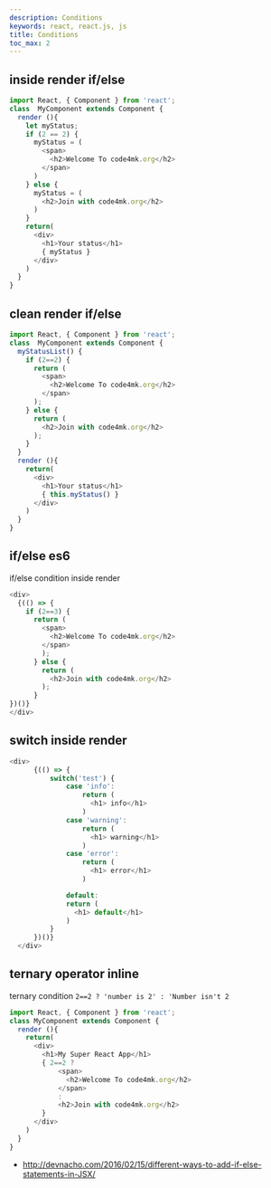 ```yaml
---
description: Conditions
keywords: react, react.js, js
title: Conditions
toc_max: 2
---
```

## inside render if/else

```js
import React, { Component } from 'react';
class  MyComponent extends Component {
  render (){
    let myStatus;
    if (2 == 2) {
      myStatus = (
        <span>
          <h2>Welcome To code4mk.org</h2>
        </span>
      )
    } else {
      myStatus = (
        <h2>Join with code4mk.org</h2>
      )
    }
    return(
      <div>
        <h1>Your status</h1>
        { myStatus }
      </div>
    )
  }
}
```

## clean render if/else

```js
import React, { Component } from 'react';
class  MyComponent extends Component {
  myStatusList() {
    if (2==2) {
      return (
        <span>
          <h2>Welcome To code4mk.org</h2>
        </span>
      );
    } else {
      return (
        <h2>Join with code4mk.org</h2>
      );
    }
  }
  render (){
    return(
      <div>
        <h1>Your status</h1>
        { this.myStatus() }
      </div>
    )
  }
}
```
## if/else es6

if/else condition inside render

```js
<div>
  {(() => {
    if (2==3) {
      return (
        <span>
          <h2>Welcome To code4mk.org</h2>
        </span>
        );
      } else {
        return (
          <h2>Join with code4mk.org</h2>
        );
      }
})()}
</div>
```
## switch inside render

```js
<div>
      {(() => {
          switch('test') {
              case 'info':
                  return (
                    <h1> info</h1>
                  )
              case 'warning':
                  return (
                    <h1> warning</h1>
                  )
              case 'error':
                  return (
                    <h1> error</h1>
                  )

              default:
              return (
                <h1> default</h1>
              )
          }
      })()}
  </div>
  ```

## ternary operator  inline
ternary condition `2==2 ? 'number is 2' : 'Number isn't 2`

```js
import React, { Component } from 'react';
class MyComponent extends Component {
  render (){
    return(
      <div>
        <h1>My Super React App</h1>
        { 2==2 ?
            <span>
              <h2>Welcome To code4mk.org</h2>
            </span>
            :
            <h2>Join with code4mk.org</h2>
        }
      </div>
    )
  }
}
```

* http://devnacho.com/2016/02/15/different-ways-to-add-if-else-statements-in-JSX/

